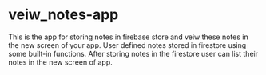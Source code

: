 # veiw_notes-app
This is the app for storing notes in firebase store and veiw these notes in the new screen of your app.
User defined notes stored in firestore using some built-in functions.
After storing notes in the firestore user can list their notes in the new screen of app.

